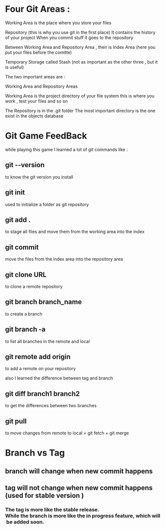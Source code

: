 # Four Git Areas :

Working Area is the place where you store your files

Repository (this is why you use git in the first place)
It contains the history of your project
When you commit stuff it goes to the repository

Between Working Area and Repository Area , their is Index Area (here you put your files before the comitte)

Temporary Storage called Stash (not as important as the other three , but it is useful)

The two important areas are :

Working Area and Repository Areas

Working Area is the project directory of your file system
this is where you work , test your files and so on

The Repository is in the .git folder
The most important directory is the one exist in the objects database

# Git Game FeedBack

while playing this game I learned a lot of git commands like :

## git --version

to know the git version you install

## git init

used to initialize a folder as git repository

## git add .

to stage all files and move them from the working area into the index

## git commit

move the files from the index area into the repository area

## git clone URL

to clone a remote repository

## git branch branch_name

to create a branch

## git branch -a

to list all branches in the remote and local

## git remote add origin <URLFROMGITHUB>

to add a remote on your repository

also I learned the difference between tag and branch

## git diff branch1 branch2

to get the differences between two branches

## git pull

to move changes from remote to local = git fetch + git merge

# Branch vs Tag

## branch will change when new commit happens

## tag will not change when new commit happens (used for stable version )

### The tag is more like the stable release. While the branch is more like the in progress feature, which will be added soon.
